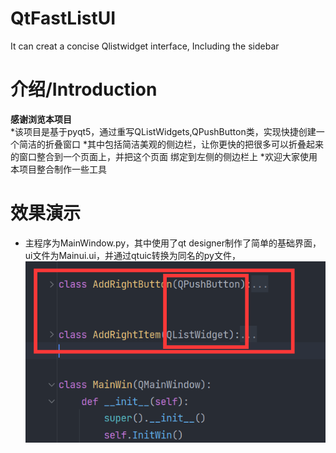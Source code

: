 # QtFastListUI
It can creat a concise Qlistwidget interface, Including the sidebar

# 介绍/Introduction
**感谢浏览本项目**  
*该项目是基于pyqt5，通过重写QListWidgets,QPushButton类，实现快捷创建一个简洁的折叠窗口
*其中包括简洁美观的侧边栏，让你更快的把很多可以折叠起来的窗口整合到一个页面上，并把这个页面
绑定到左侧的侧边栏上
*欢迎大家使用本项目整合制作一些工具
  

# 效果演示
* 主程序为MainWindow.py，其中使用了qt designer制作了简单的基础界面，ui文件为Mainui.ui，并通过qtuic转换为同名的py文件，
![1](./images/1.png)  
